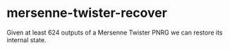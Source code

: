 # mersenne-twister-recover
Given at least 624 outputs of a Mersenne Twister PNRG we can restore its internal state.
